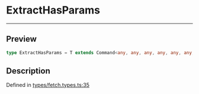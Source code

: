 
      
# ExtractHasParams

<div class="api-docs__separator" data-reactroot="">

---

</div><div class="api-docs__section">

## Preview

</div><div class="api-docs__preview type single">

```ts
type ExtractHasParams = T extends Command<any, any, any, any, any, any, any, any, infer  P, any> ? P : never;
```

</div><div class="api-docs__section">

## Description

</div><div class="api-docs__description"><span class="api-docs__do-not-parse">



</span></div><div class="api-docs__definition">

Defined in [types/fetch.types.ts:35](https://github.com/BetterTyped/hyper-fetch/blob/1a97772c/packages/core/src/types/fetch.types.ts#L35)

</div>